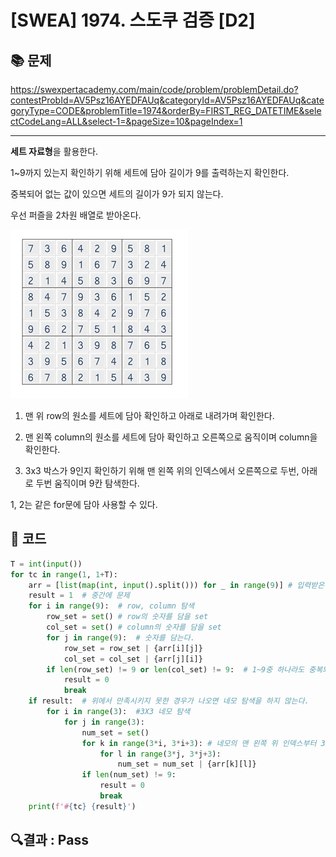 # [SWEA] 1974. 스도쿠 검증 [D2]

## 📚 문제

https://swexpertacademy.com/main/code/problem/problemDetail.do?contestProbId=AV5Psz16AYEDFAUq&categoryId=AV5Psz16AYEDFAUq&categoryType=CODE&problemTitle=1974&orderBy=FIRST_REG_DATETIME&selectCodeLang=ALL&select-1=&pageSize=10&pageIndex=1

---

**세트 자료형**을 활용한다.

1~9까지 있는지 확인하기 위해 세트에 담아 길이가 9를 출력하는지 확인한다.

중복되어 없는 값이 있으면 세트의 길이가 9가 되지 않는다.

우선 퍼즐을 2차원 배열로 받아온다.

![image-20220215191542530](README.assets/image-20220215191542530.png)

1. 맨 위 row의 원소를 세트에 담아 확인하고 아래로 내려가며 확인한다.

2. 맨 왼쪽 column의 원소를 세트에 담아 확인하고 오른쪽으로 움직이며 column을 확인한다.

3. 3x3 박스가 9인지 확인하기 위해 맨 왼쪽 위의 인덱스에서 오른쪽으로 두번, 아래로 두번 움직이며 9칸 탐색한다.

1, 2는 같은 for문에 담아 사용할 수 있다.

## 📒 코드

```python
T = int(input())
for tc in range(1, 1+T):
    arr = [list(map(int, input().split())) for _ in range(9)] # 입력받은 스도쿠 퍼즐
    result = 1  # 중간에 문제 
    for i in range(9):  # row, column 탐색
        row_set = set() # row의 숫자를 담을 set
        col_set = set() # column의 숫자를 담을 set
        for j in range(9):  # 숫자를 담는다.
            row_set = row_set | {arr[i][j]} 
            col_set = col_set | {arr[j][i]}
        if len(row_set) != 9 or len(col_set) != 9:  # 1~9중 하나라도 중복되면 길이가 9가 나오지 않음을 이용
            result = 0
            break
    if result:  # 위에서 만족시키지 못한 경우가 나오면 네모 탐색을 하지 않는다.
        for i in range(3):  #3X3 네모 탐색
            for j in range(3):
                num_set = set()
                for k in range(3*i, 3*i+3): # 네모의 맨 왼쪽 위 인덱스부터 3x3 네모모양을 탐색
                    for l in range(3*j, 3*j+3):
                        num_set = num_set | {arr[k][l]}
                if len(num_set) != 9:
                    result = 0
                    break
    print(f'#{tc} {result}')
```

## 🔍결과 : Pass

